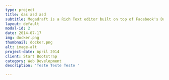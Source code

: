 ```yaml
---
type: project
title: das asd asd
subtitle: Megadraft is a Rich Text editor built on top of Facebook's Draft.JS featuring a nice default base of components and extensibility.
layout: default
modal-id: 2
date: 2014-07-17
img: docker.png
thumbnail: docker.png
alt: image-alt
project-date: April 2014
client: Start Bootstrap
category: Web Development
description: 'Teste Teste Teste '

---
```

